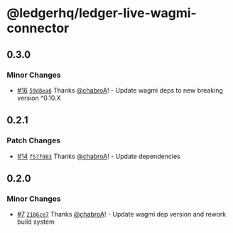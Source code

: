 # @ledgerhq/ledger-live-wagmi-connector

## 0.3.0

### Minor Changes

- [#16](https://github.com/LedgerHQ/ledger-live-wagmi-connector/pull/16) [`59d8ea6`](https://github.com/LedgerHQ/ledger-live-wagmi-connector/commit/59d8ea6888f2101586eb624599cc10d4ca94ce68) Thanks [@chabroA](https://github.com/chabroA)! - Update wagmi deps to new breaking version ^0.10.X

## 0.2.1

### Patch Changes

- [#14](https://github.com/LedgerHQ/ledger-live-wagmi-connector/pull/14) [`f57f003`](https://github.com/LedgerHQ/ledger-live-wagmi-connector/commit/f57f00380768b914af4800d4f579ff407677508b) Thanks [@chabroA](https://github.com/chabroA)! - Update dependencies

## 0.2.0

### Minor Changes

- [#7](https://github.com/LedgerHQ/ledger-live-wagmi-connector/pull/7) [`2106ce7`](https://github.com/LedgerHQ/ledger-live-wagmi-connector/commit/2106ce7fced38e6c42d52bed5b06bcb242f45c2c) Thanks [@chabroA](https://github.com/chabroA)! - Update wagmi dep version and rework build system
